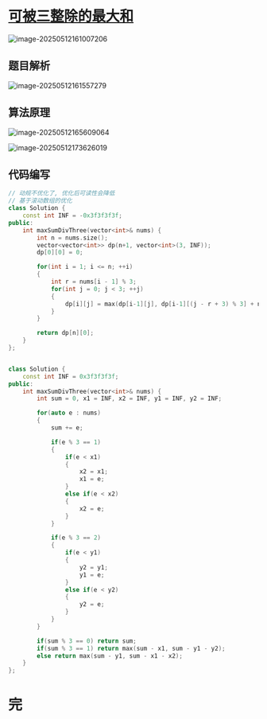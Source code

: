 # [可被三整除的最大和](https://leetcode.cn/problems/greatest-sum-divisible-by-three/)

![image-20250512161007206](https://md-wind.oss-cn-nanjing.aliyuncs.com/md/20250512161007301.png)

## 题目解析

![image-20250512161557279](https://md-wind.oss-cn-nanjing.aliyuncs.com/md/20250512161557386.png)

## 算法原理

![image-20250512165609064](https://md-wind.oss-cn-nanjing.aliyuncs.com/md/20250512165609793.png)

![image-20250512173626019](https://md-wind.oss-cn-nanjing.aliyuncs.com/md/20250512173626699.png)

## 代码编写

```cpp
// 动规不优化了, 优化后可读性会降低
// 基于滚动数组的优化
class Solution {
    const int INF = -0x3f3f3f3f;
public:
    int maxSumDivThree(vector<int>& nums) {
        int n = nums.size();
        vector<vector<int>> dp(n+1, vector<int>(3, INF));
        dp[0][0] = 0;

        for(int i = 1; i <= n; ++i)
        {
            int r = nums[i - 1] % 3;
            for(int j = 0; j < 3; ++j)
            {
                dp[i][j] = max(dp[i-1][j], dp[i-1][(j - r + 3) % 3] + nums[i - 1]);
            }
        }

        return dp[n][0];
    }
};


class Solution {
    const int INF = 0x3f3f3f3f;
public:
    int maxSumDivThree(vector<int>& nums) {
        int sum = 0, x1 = INF, x2 = INF, y1 = INF, y2 = INF;

        for(auto e : nums)
        {
            sum += e;

            if(e % 3 == 1)
            {
                if(e < x1)
                {
                    x2 = x1;
                    x1 = e;
                }
                else if(e < x2)
                {
                    x2 = e;
                }
            }

            if(e % 3 == 2)
            {
                if(e < y1)
                {
                    y2 = y1;
                    y1 = e;
                }
                else if(e < y2)
                {
                    y2 = e;
                }
            }
        }

        if(sum % 3 == 0) return sum;
        if(sum % 3 == 1) return max(sum - x1, sum - y1 - y2);
        else return max(sum - y1, sum - x1 - x2);
    }
};
```

# 完